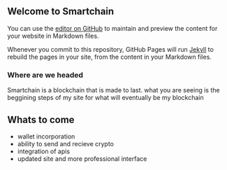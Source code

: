 ## Welcome to Smartchain

You can use the [editor on GitHub](https://github.com/MooreAlex79/SMART/edit/gh-pages/index.md) to maintain and preview the content for your website in Markdown files.

Whenever you commit to this repository, GitHub Pages will run [Jekyll](https://jekyllrb.com/) to rebuild the pages in your site, from the content in your Markdown files.

### Where are we headed

Smartchain is a blockchain that is made to last. what you are seeing is the beggining steps of my site for what will eventually be my blockchain

## Whats to come
- wallet incorporation
- ability to send and recieve crypto
- integration of apis
- updated site and more professional interface
